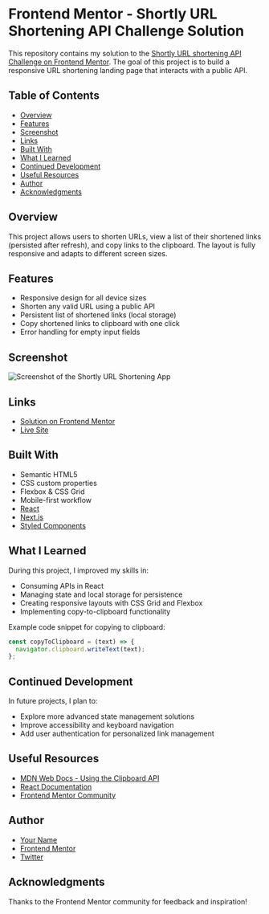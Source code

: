 # Frontend Mentor - Shortly URL Shortening API Challenge Solution

This repository contains my solution to the [Shortly URL shortening API Challenge on Frontend Mentor](https://www.frontendmentor.io/challenges/url-shortening-api-landing-page-2ce3ob-G). The goal of this project is to build a responsive URL shortening landing page that interacts with a public API.

## Table of Contents

- [Overview](#overview)
- [Features](#features)
- [Screenshot](#screenshot)
- [Links](#links)
- [Built With](#built-with)
- [What I Learned](#what-i-learned)
- [Continued Development](#continued-development)
- [Useful Resources](#useful-resources)
- [Author](#author)
- [Acknowledgments](#acknowledgments)

## Overview

This project allows users to shorten URLs, view a list of their shortened links (persisted after refresh), and copy links to the clipboard. The layout is fully responsive and adapts to different screen sizes.

## Features

- Responsive design for all device sizes
- Shorten any valid URL using a public API
- Persistent list of shortened links (local storage)
- Copy shortened links to clipboard with one click
- Error handling for empty input fields

## Screenshot

![Screenshot of the Shortly URL Shortening App](./screenshot.jpg)

## Links

- [Solution on Frontend Mentor](https://your-solution-url.com)
- [Live Site](https://your-live-site-url.com)

## Built With

- Semantic HTML5
- CSS custom properties
- Flexbox & CSS Grid
- Mobile-first workflow
- [React](https://reactjs.org/)
- [Next.js](https://nextjs.org/)
- [Styled Components](https://styled-components.com/)

## What I Learned

During this project, I improved my skills in:

- Consuming APIs in React
- Managing state and local storage for persistence
- Creating responsive layouts with CSS Grid and Flexbox
- Implementing copy-to-clipboard functionality

Example code snippet for copying to clipboard:

```js
const copyToClipboard = (text) => {
  navigator.clipboard.writeText(text);
};
```

## Continued Development

In future projects, I plan to:

- Explore more advanced state management solutions
- Improve accessibility and keyboard navigation
- Add user authentication for personalized link management

## Useful Resources

- [MDN Web Docs - Using the Clipboard API](https://developer.mozilla.org/en-US/docs/Web/API/Clipboard_API)
- [React Documentation](https://reactjs.org/docs/getting-started.html)
- [Frontend Mentor Community](https://www.frontendmentor.io/community)

## Author

- [Your Name](https://www.your-site.com)
- [Frontend Mentor](https://www.frontendmentor.io/profile/yourusername)
- [Twitter](https://www.twitter.com/yourusername)

## Acknowledgments

Thanks to the Frontend Mentor community for feedback and inspiration!
